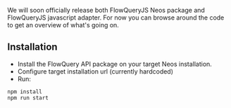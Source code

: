 We will soon officially release both FlowQueryJS Neos package and FlowQueryJS javascript adapter.
For now you can browse around the code to get an overview of what's going on.

## Installation

- Install the FlowQuery API package on your target Neos installation.
- Configure target installation url (currently hardcoded)
- Run:
```
npm install
npm run start
```
